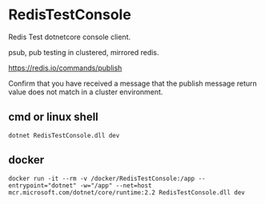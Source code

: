 ﻿# RedisTestConsole
Redis Test dotnetcore console client.

psub, pub testing in clustered, mirrored redis.



https://redis.io/commands/publish

Confirm that you have received a message that the publish message return value does not match in a cluster environment.


## cmd or linux shell
`
dotnet RedisTestConsole.dll dev
`

## docker
`
docker run -it --rm -v /docker/RedisTestConsole:/app --entrypoint="dotnet" -w="/app" --net=host mcr.microsoft.com/dotnet/core/runtime:2.2 RedisTestConsole.dll dev
`

